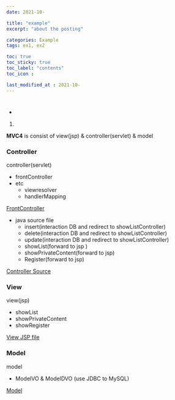 ```yaml
---
date: 2021-10-

title: "example"
excerpt: "about the posting"

categories: Example
tags: ex1, ex2

toc: true  
toc_sticky: true
toc_label: "contents"
toc_icon : 

last_modified_at : 2021-10-
---
```


#
- 
1.
>

**MVC4** is consist of view(jsp) & controller(servlet) & model
### Controller
controller(servlet)
- frontController  
- etc  
    - viewresolver  
    - handlerMapping  

[FrontController](https://github.com/moo-on/jsp-tutorial/tree/MVC4/src/com/web/frontcontroller)

- java source file
    - insert(interaction DB and redirect to showListController)
    - delete(interaction DB and redirect to showListController)
    - update(interaction DB and redirect to showListController)
    - showList(forward to jsp )
    - showPrivateContent(forward to jsp)
    - Register(forward to jsp)

[Controller Source](https://github.com/moo-on/jsp-tutorial/tree/MVC4/src/com/web/controller)

   
### View
view(jsp)
- showList
- showPrivateContent
- showRegister
  
[View JSP file](https://github.com/moo-on/jsp-tutorial/tree/MVC4/WebContent/WEB-INF/member)


### Model
model
- ModelVO & ModelDVO (use JDBC to MySQL)
  
[Model](https://github.com/moo-on/jsp-tutorial/tree/MVC4/src/com/web/model)


